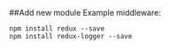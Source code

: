 ##Add new module
Example middleware:
```
npm install redux --save
npm install redux-logger --save
```
